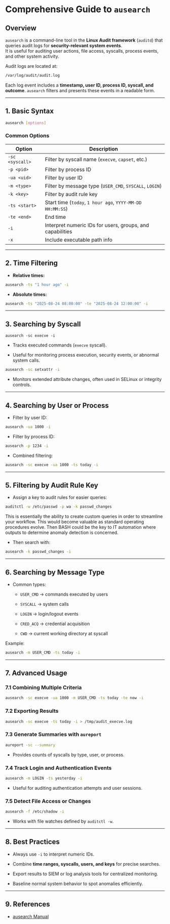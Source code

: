 # Comprehensive Guide to `ausearch`

## Overview

`ausearch` is a command-line tool in the **Linux Audit framework** (`auditd`) that queries audit logs for **security-relevant system events**.  
It is useful for auditing user actions, file access, syscalls, process events, and other system activity.

Audit logs are located at:

```bash
/var/log/audit/audit.log
```

Each log event includes a **timestamp, user ID, process ID, syscall, and outcome**. `ausearch` filters and presents these events in a readable form.

---

## 1. Basic Syntax

```bash
ausearch [options]
```
### Common Options

|Option|Description|
|---|---|
|`-sc <syscall>`|Filter by syscall name (`execve`, `capset`, etc.)|
|`-p <pid>`|Filter by process ID|
|`-ua <uid>`|Filter by user ID|
|`-m <type>`|Filter by message type (`USER_CMD`, `SYSCALL`, `LOGIN`)|
|`-k <key>`|Filter by audit rule key|
|`-ts <start>`|Start time (`today`, `1 hour ago`, `YYYY-MM-DD HH:MM:SS`)|
|`-te <end>`|End time|
|`-i`|Interpret numeric IDs for users, groups, and capabilities|
|`-x`|Include executable path info|

---

## 2. Time Filtering

- **Relative times:**
    

```bash
ausearch -ts "1 hour ago" -i
```

- **Absolute times:**
    

```bash
ausearch -ts "2025-08-24 08:00:00" -te "2025-08-24 12:00:00" -i
```

---

## 3. Searching by Syscall

```bsah
ausearch -sc execve -i
```

- Tracks executed commands (`execve` syscall).
    
- Useful for monitoring process execution, security events, or abnormal system calls.
    

```bash
ausearch -sc setxattr -i
```

- Monitors extended attribute changes, often used in SELinux or integrity controls.
    

---

## 4. Searching by User or Process

- Filter by user ID:
    

```bash
ausearch -ua 1000 -i
```

- Filter by process ID:
    

```bash
ausearch -p 1234 -i
```

- Combined filtering:
    

```bash
ausearch -sc execve -ua 1000 -ts today -i
```

---

## 5. Filtering by Audit Rule Key

- Assign a key to audit rules for easier queries:
    

```bash
auditctl -w /etc/passwd -p wa -k passwd_changes
```

This is essentially the ability to create custom queries in order to streamline your workflow. This would become valuable as standard operating procedures evolve. Then BASH could be the key to IT automation where outputs to determine anomaly detection is concerned. 

- Then search with:
    

```bash
ausearch -k passwd_changes -i
```

---

## 6. Searching by Message Type

- Common types:
    
    - `USER_CMD` → commands executed by users
        
    - `SYSCALL` → system calls
        
    - `LOGIN` → login/logout events
        
    - `CRED_ACQ` → credential acquisition
        
    - `CWD` → current working directory at syscall
        

Example:

```bash
ausearch -m USER_CMD -ts today -i
```

---

## 7. Advanced Usage

### 7.1 Combining Multiple Criteria

```bash
ausearch -sc execve -ua 1000 -m USER_CMD -ts today -te now -i
```
### 7.2 Exporting Results

```bash
ausearch -sc execve -ts today -i > /tmp/audit_execve.log
```

### 7.3 Generate Summaries with `aureport`

```bash
aureport -sc --summary
```

- Provides counts of syscalls by type, user, or process.

### 7.4 Track Login and Authentication Events

```bash
ausearch -m LOGIN -ts yesterday -i
```

- Useful for auditing authentication attempts and user sessions.

### 7.5 Detect File Access or Changes

```bash
ausearch -f /etc/shadow -i
```

- Works with file watches defined by `auditctl -w`.

---

## 8. Best Practices

- Always use `-i` to interpret numeric IDs.
    
- Combine **time ranges, syscalls, users, and keys** for precise searches.
    
- Export results to SIEM or log analysis tools for centralized monitoring.
    
- Baseline normal system behavior to spot anomalies efficiently.
    

---

## 9. References

- [ausearch Manual](https://linux.die.net/man/8/ausearch)
